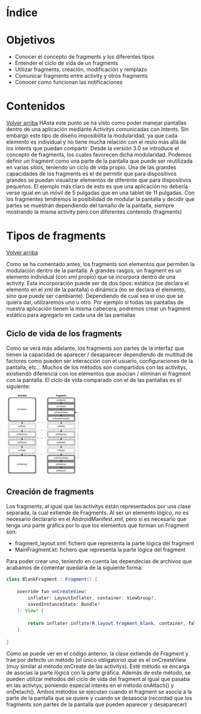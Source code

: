 # Índice



# Objetivos

- Conocer el concepto de fragments y los diferentes tipos
- Entender el ciclo de vida de un fragments
- Utilizar fragments, creación, modificación y remplazo
- Comunicar fragments entre activity y otros fragments
- Conocer como funcionan las notificaciones

# Contenidos
[Volver arriba](#índice)
HAsta este punto se ha visto como poder manejar pantallas dentro de una aplicación mediante Activitys comunicadas con Intents. Sin embargo este tipo de diseño imposibilita la modularidad, ya que cada elemento es individual y no tiene mucha relación con el resto más allá de los intents que puedan compartir. Desde la versión 3.0 se introduce el concepto de fragments, los cuales favorecen dicha modularidad. Podemos definir un fragment como una parte de la pantalla que puede ser reutilizada en varias sitios, teniendo un ciclo de vida propio. Una de las grandes capacidades de los fragments es el de permitir que para dispositivos grandes se puedan visualizar elementos de diferente que para dispositivos pequeños. El ejemplo más claro de esto es que una aplicación no debería verse igual en un móvil de 5 pulgadas que en una tablet de 11 pulgadas. Con los fragmentes tendremos la posibilidad de modular la pantalla y decidir que partes se muestran dependiendo del tamaño de la pantalla, siempre mostrando la misma activity pero con diferentes contenido (fragments)


# Tipos de fragments 
[Volver arriba](#índice)

Como se ha comentado antes, los fragments son elementos que permiten la modulación dentro de la pantalla. A grandes rasgos, un fragment es un elemento individual (con xml propio) que se incorpora dentro de una activity. Esta incorporación puede ser de dos tipos: estática (se declara el elemento en el xml de la pantalla) o dinámica (no se declara el elemento, sino que puede ser cambiante). Dependiendo de cual sea el uso que se quiera dar, utilizaremos uno u otro. Por ejemplo si todas las pantallas de nuestra aplicación tienen la misma cabecera, podremos crear un fragment estático para agregarlo en cada una de las pantallas

## Ciclo de vida de los fragments

Como se verá más adelante, los fragments son partes de la interfaz que tienen la capacidad de aparecer / desaparecer dependiendo de multitud de factores como pueden ser interacción con el usuario, configuraciones de la pantalla, etc... Muchos de los métodos son compartidos con las activitys, existiendo diferencia con los elementos que asocian / eliminan el fragment con la pantalla. El ciclo de vida comparado con el de las pantallas es el siguiente: 


<img src="../images/t7_ciclovida_fragments.png" alt="drawing" width="200"/>


## Creación de fragments

Los fragments, al igual que las activitys están representados por una clase separada, la cual extiende de Fragments. Al ser un elemento lógico, no es necesario declararlo en el AndroidManifest.xml, pero si es necesario que tenga una parte gráfica por lo que los elementos que forman un Fragment son:

- fragment_layout.xml: fichero que representa la parte lógica del fragment 
- MainFragment.kt: fichero que representa la parte lógica del fragment

Para poder crear uno, teniendo en cuenta las dependecias de archivos que acabamos de comentar quedaría de la siguiente forma:

```java
class BlankFragment : Fragment() {

    override fun onCreateView(
        inflater: LayoutInflater, container: ViewGroup?,
        savedInstanceState: Bundle?
    ): View? {
      
        return inflater.inflate(R.layout.fragment_blank, container, false)
    }
    
}
```
Como se puede ver en el código anterior, la clase extiende de Fragment y trae por defecto un método (el único obligatorio) que es el onCreateView (muy similar al método onCreate de las activitys). Esté método se encarga de asocias la parte lógica con la parte gráfica. Además de este método, se pueden utilizar métodos del ciclo de vida del fragment al igual que pasaba en las activtys, poniendo especial interés en el método onAttach() y onDetach(). Ambos métodos se ejecutan cuando el fragment se asocia a la parte de la pantalla que se quiere y cuando se desasocia (recordad que los fragments son partes de la pantalla que pueden aparecer y desaparecer)
